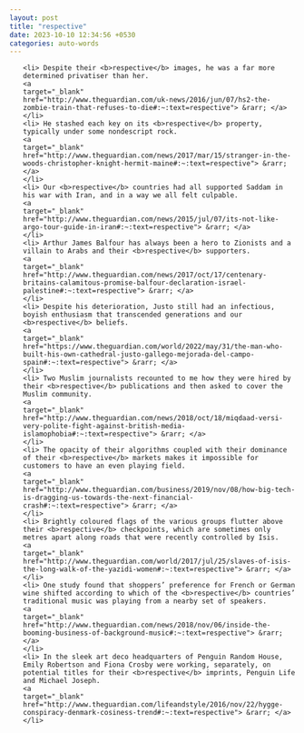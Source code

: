 ```yaml
---
layout: post
title: "respective"
date: 2023-10-10 12:34:56 +0530
categories: auto-words
---
```

<ol>

    <li> Despite their <b>respective</b> images, he was a far more determined privatiser than her.
    <a 
    target="_blank" 
    href="http://www.theguardian.com/uk-news/2016/jun/07/hs2-the-zombie-train-that-refuses-to-die#:~:text=respective"> &rarr; </a>
    </li>
    <li> He stashed each key on its <b>respective</b> property, typically under some nondescript rock.
    <a 
    target="_blank" 
    href="http://www.theguardian.com/news/2017/mar/15/stranger-in-the-woods-christopher-knight-hermit-maine#:~:text=respective"> &rarr; </a>
    </li>
    <li> Our <b>respective</b> countries had all supported Saddam in his war with Iran, and in a way we all felt culpable.
    <a 
    target="_blank" 
    href="http://www.theguardian.com/news/2015/jul/07/its-not-like-argo-tour-guide-in-iran#:~:text=respective"> &rarr; </a>
    </li>
    <li> Arthur James Balfour has always been a hero to Zionists and a villain to Arabs and their <b>respective</b> supporters.
    <a 
    target="_blank" 
    href="http://www.theguardian.com/news/2017/oct/17/centenary-britains-calamitous-promise-balfour-declaration-israel-palestine#:~:text=respective"> &rarr; </a>
    </li>
    <li> Despite his deterioration, Justo still had an infectious, boyish enthusiasm that transcended generations and our <b>respective</b> beliefs.
    <a 
    target="_blank" 
    href="https://www.theguardian.com/world/2022/may/31/the-man-who-built-his-own-cathedral-justo-gallego-mejorada-del-campo-spain#:~:text=respective"> &rarr; </a>
    </li>
    <li> Two Muslim journalists recounted to me how they were hired by their <b>respective</b> publications and then asked to cover the Muslim community.
    <a 
    target="_blank" 
    href="http://www.theguardian.com/news/2018/oct/18/miqdaad-versi-very-polite-fight-against-british-media-islamophobia#:~:text=respective"> &rarr; </a>
    </li>
    <li> The opacity of their algorithms coupled with their dominance of their <b>respective</b> markets makes it impossible for customers to have an even playing field.
    <a 
    target="_blank" 
    href="http://www.theguardian.com/business/2019/nov/08/how-big-tech-is-dragging-us-towards-the-next-financial-crash#:~:text=respective"> &rarr; </a>
    </li>
    <li> Brightly coloured flags of the various groups flutter above their <b>respective</b> checkpoints, which are sometimes only metres apart along roads that were recently controlled by Isis.
    <a 
    target="_blank" 
    href="http://www.theguardian.com/world/2017/jul/25/slaves-of-isis-the-long-walk-of-the-yazidi-women#:~:text=respective"> &rarr; </a>
    </li>
    <li> One study found that shoppers’ preference for French or German wine shifted according to which of the <b>respective</b> countries’ traditional music was playing from a nearby set of speakers.
    <a 
    target="_blank" 
    href="http://www.theguardian.com/news/2018/nov/06/inside-the-booming-business-of-background-music#:~:text=respective"> &rarr; </a>
    </li>
    <li> In the sleek art deco headquarters of Penguin Random House, Emily Robertson and Fiona Crosby were working, separately, on potential titles for their <b>respective</b> imprints, Penguin Life and Michael Joseph.
    <a 
    target="_blank" 
    href="http://www.theguardian.com/lifeandstyle/2016/nov/22/hygge-conspiracy-denmark-cosiness-trend#:~:text=respective"> &rarr; </a>
    </li>